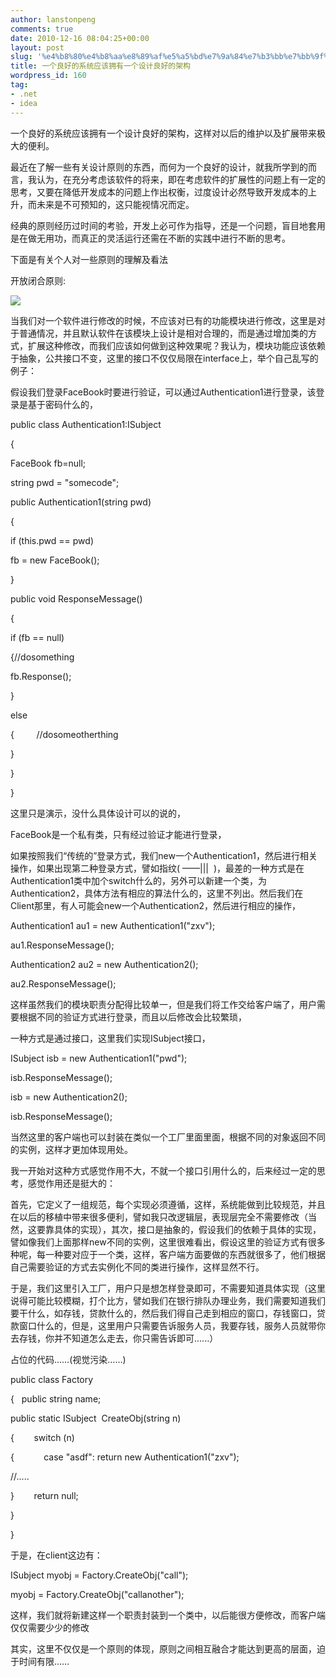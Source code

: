 ```yaml
---
author: lanstonpeng
comments: true
date: 2010-12-16 08:04:25+00:00
layout: post
slug: '%e4%b8%80%e4%b8%aa%e8%89%af%e5%a5%bd%e7%9a%84%e7%b3%bb%e7%bb%9f%e5%ba%94%e8%af%a5%e6%8b%a5%e6%9c%89%e4%b8%80%e4%b8%aa%e8%ae%be%e8%ae%a1%e8%89%af%e5%a5%bd%e7%9a%84%e6%9e%b6%e6%9e%84'
title: 一个良好的系统应该拥有一个设计良好的架构
wordpress_id: 160
tag:
- .net
- idea
---
```


[](http://lantonspeng.blog.cd/files/2010/12/无标题221.png)


[ ](http://lantonspeng.blog.cd/files/2010/12/无标题221.png)

一个良好的系统应该拥有一个设计良好的架构，这样对以后的维护以及扩展带来极大的便利。

最近在了解一些有关设计原则的东西，而何为一个良好的设计，就我所学到的而言，我认为，在充分考虑该软件的将来，即在考虑软件的扩展性的问题上有一定的思考，又要在降低开发成本的问题上作出权衡，过度设计必然导致开发成本的上升，而未来是不可预知的，这只能视情况而定。

经典的原则经历过时间的考验，开发上必可作为指导，还是一个问题，盲目地套用是在做无用功，而真正的灵活运行还需在不断的实践中进行不断的思考。

<!-- more -->

下面是有关个人对一些原则的理解及看法

开放闭合原则:

![](http://lantonspeng.blog.cd/files/2010/12/无标题221.png-1024x570.png)

当我们对一个软件进行修改的时候，不应该对已有的功能模块进行修改，这里是对于普通情况，并且默认软件在该模块上设计是相对合理的，而是通过增加类的方式，扩展这种修改，而我们应该如何做到这种效果呢？我认为，模块功能应该依赖于抽象，公共接口不变，这里的接口不仅仅局限在interface上，举个自己乱写的例子：

假设我们登录FaceBook时要进行验证，可以通过Authentication1进行登录，该登录是基于密码什么的，

public class Authentication1:ISubject

{

FaceBook fb=null;

string pwd = "somecode";

public Authentication1(string pwd)

{

if (this.pwd == pwd)

fb = new FaceBook();

}

public void ResponseMessage()

{

if (fb == null)

{//dosomething

fb.Response();

}

else

{         //dosomeotherthing

}

}

}

这里只是演示，没什么具体设计可以的说的，

FaceBook是一个私有类，只有经过验证才能进行登录，

如果按照我们“传统的”登录方式，我们new一个Authentication1，然后进行相关操作，如果出现第二种登录方式，譬如指纹( ——|||  )，最差的一种方式是在Authentication1类中加个switch什么的，另外可以新建一个类，为Authentication2，具体方法有相应的算法什么的，这里不列出。然后我们在Client那里，有人可能会new一个Authentication2，然后进行相应的操作，

Authentication1 au1 = new Authentication1("zxv");

au1.ResponseMessage();

Authentication2 au2 = new Authentication2();

au2.ResponseMessage();

这样虽然我们的模块职责分配得比较单一，但是我们将工作交给客户端了，用户需要根据不同的验证方式进行登录，而且以后修改会比较繁琐，

一种方式是通过接口，这里我们实现ISubject接口，

ISubject isb = new Authentication1("pwd");

isb.ResponseMessage();

isb = new Authentication2();

isb.ResponseMessage();

当然这里的客户端也可以封装在类似一个工厂里面里面，根据不同的对象返回不同的实例，这样才更加体现用处。

我一开始对这种方式感觉作用不大，不就一个接口引用什么的，后来经过一定的思考，感觉作用还是挺大的：

首先，它定义了一组规范，每个实现必须遵循，这样，系统能做到比较规范，并且在以后的移植中带来很多便利，譬如我只改逻辑层，表现层完全不需要修改（当然，这要靠具体的实现），其次，接口是抽象的，假设我们的依赖于具体的实现，譬如像我们上面那样new不同的实例，这里很难看出，假设这里的验证方式有很多种呢，每一种要对应于一个类，这样，客户端方面要做的东西就很多了，他们根据自己需要验证的方式去实例化不同的类进行操作，这样显然不行。

于是，我们这里引入工厂，用户只是想怎样登录即可，不需要知道具体实现（这里说得可能比较模糊，打个比方，譬如我们在银行排队办理业务，我们需要知道我们要干什么，如存钱，贷款什么的，然后我们得自己走到相应的窗口，存钱窗口，贷款窗口什么的，但是，这里用户只需要告诉服务人员，我要存钱，服务人员就带你去存钱，你并不知道怎么走去，你只需告诉即可......）

占位的代码……(视觉污染……)

public class Factory

{   public string name;

public static ISubject  CreateObj(string n)

{        switch (n)

{            case "asdf": return new Authentication1("zxv");

//.....

}        return null;

}

}

于是，在client这边有：

ISubject myobj = Factory.CreateObj("call");

myobj = Factory.CreateObj("callanother");

这样，我们就将新建这样一个职责封装到一个类中，以后能很方便修改，而客户端仅仅需要少少的修改

其实，这里不仅仅是一个原则的体现，原则之间相互融合才能达到更高的层面，迫于时间有限……
